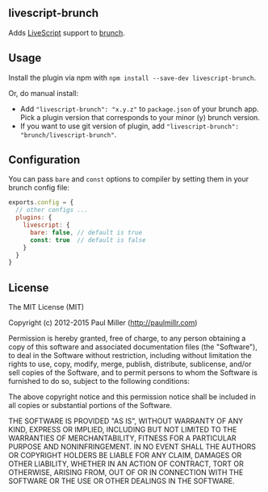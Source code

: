 ## livescript-brunch
Adds [LiveScript](http://gkz.github.com/LiveScript/) support to
[brunch](http://brunch.io).

## Usage
Install the plugin via npm with `npm install --save-dev livescript-brunch`.

Or, do manual install:

* Add `"livescript-brunch": "x.y.z"` to `package.json` of your brunch app.
  Pick a plugin version that corresponds to your minor (y) brunch version.
* If you want to use git version of plugin, add
`"livescript-brunch": "brunch/livescript-brunch"`.

## Configuration

You can pass `bare` and `const` options to compiler by setting them in your
brunch config file:

```js
exports.config = {
  // other configs ...
  plugins: {
    livescript: {
      bare: false, // default is true
      const: true  // default is false
    }
  }
}
```

## License

The MIT License (MIT)

Copyright (c) 2012-2015 Paul Miller (http://paulmillr.com)

Permission is hereby granted, free of charge, to any person obtaining a copy
of this software and associated documentation files (the "Software"), to deal
in the Software without restriction, including without limitation the rights
to use, copy, modify, merge, publish, distribute, sublicense, and/or sell
copies of the Software, and to permit persons to whom the Software is
furnished to do so, subject to the following conditions:

The above copyright notice and this permission notice shall be included in
all copies or substantial portions of the Software.

THE SOFTWARE IS PROVIDED "AS IS", WITHOUT WARRANTY OF ANY KIND, EXPRESS OR
IMPLIED, INCLUDING BUT NOT LIMITED TO THE WARRANTIES OF MERCHANTABILITY,
FITNESS FOR A PARTICULAR PURPOSE AND NONINFRINGEMENT. IN NO EVENT SHALL THE
AUTHORS OR COPYRIGHT HOLDERS BE LIABLE FOR ANY CLAIM, DAMAGES OR OTHER
LIABILITY, WHETHER IN AN ACTION OF CONTRACT, TORT OR OTHERWISE, ARISING FROM,
OUT OF OR IN CONNECTION WITH THE SOFTWARE OR THE USE OR OTHER DEALINGS IN
THE SOFTWARE.
